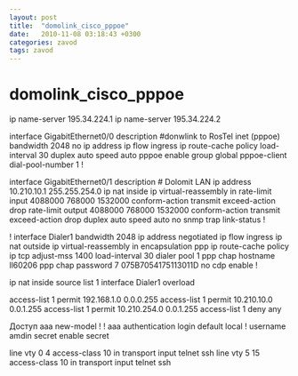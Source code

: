 ```yaml
---
layout: post
title:  "domolink_cisco_pppoe"
date:   2010-11-08 03:18:43 +0300
categories: zavod
tags: zavod
---
```


# domolink_cisco_pppoe
ip name-server 195.34.224.1
ip name-server 195.34.224.2




interface GigabitEthernet0/0
 description #donwlink to RosTel inet (pppoe)
 bandwidth 2048
 no ip address
 ip flow ingress
 ip route-cache policy
 load-interval 30
 duplex auto
 speed auto
 pppoe enable group global
 pppoe-client dial-pool-number 1
!


interface GigabitEthernet0/1
 description # Dolomit LAN
 ip address 10.210.10.1 255.255.254.0
 ip nat inside
 ip virtual-reassembly in
 rate-limit input 4088000 768000 1532000 conform-action transmit exceed-action drop
 rate-limit output 4088000 768000 1532000 conform-action transmit exceed-action drop
 duplex auto
 speed auto
 no snmp trap link-status
!



!
interface Dialer1
 bandwidth 2048
 ip address negotiated
 ip flow ingress
 ip nat outside
 ip virtual-reassembly in
 encapsulation ppp
 ip route-cache policy
 ip tcp adjust-mss 1400
 load-interval 30
 dialer pool 1
 ppp chap hostname ll60206
 ppp chap password 7 075B7054175113011D
 no cdp enable
!


ip nat inside source list 1 interface Dialer1 overload


access-list 1 permit 192.168.1.0 0.0.0.255
access-list 1 permit 10.210.10.0 0.0.1.255
access-list 1 permit 10.210.254.0 0.0.1.255
access-list 1 deny   any





Доступ
aaa new-model
!
!
aaa authentication login default local
!
username amdin secret
enable secret


line vty 0 4
 access-class 10 in
 transport input telnet ssh
line vty 5 15
 access-class 10 in
 transport input telnet ssh
